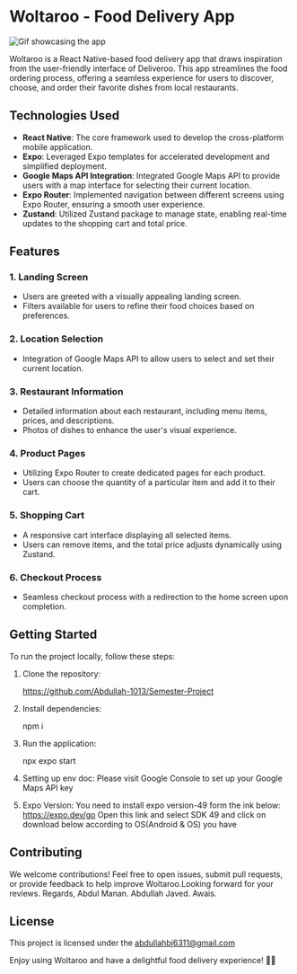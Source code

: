 # Woltaroo - Food Delivery App
![Gif showcasing the app](./video/capture.gif)

Woltaroo is a React Native-based food delivery app that draws inspiration from the user-friendly interface of Deliveroo. This app streamlines the food ordering process, offering a seamless experience for users to discover, choose, and order their favorite dishes from local restaurants.

## Technologies Used

-   **React Native**: The core framework used to develop the cross-platform mobile application.
-   **Expo**: Leveraged Expo templates for accelerated development and simplified deployment.
-   **Google Maps API Integration**: Integrated Google Maps API to provide users with a map interface for selecting their current location.
-   **Expo Router**: Implemented navigation between different screens using Expo Router, ensuring a smooth user experience.
-   **Zustand**: Utilized Zustand package to manage state, enabling real-time updates to the shopping cart and total price.

## Features

### 1. Landing Screen

-   Users are greeted with a visually appealing landing screen.
-   Filters available for users to refine their food choices based on preferences.

### 2. Location Selection

-   Integration of Google Maps API to allow users to select and set their current location.

### 3. Restaurant Information

-   Detailed information about each restaurant, including menu items, prices, and descriptions.
-   Photos of dishes to enhance the user's visual experience.

### 4. Product Pages

-   Utilizing Expo Router to create dedicated pages for each product.
-   Users can choose the quantity of a particular item and add it to their cart.

### 5. Shopping Cart

-   A responsive cart interface displaying all selected items.
-   Users can remove items, and the total price adjusts dynamically using Zustand.

### 6. Checkout Process

-   Seamless checkout process with a redirection to the home screen upon completion.

## Getting Started

To run the project locally, follow these steps:

1.  Clone the repository:
    
    https://github.com/Abdullah-1013/Semester-Project 
    
2.  Install dependencies:
    
    npm i
    
3.  Run the application:
    
    npx expo start
    
4. Setting up env doc:
	Please visit Google Console to set up your Google Maps API key
5. Expo Version:
   You need to install expo version-49 form the ink below:
   https://expo.dev/go
   Open this link and select SDK 49 and click on download below according to OS(Android & OS) you have    

## Contributing

We welcome contributions! Feel free to open issues, submit pull requests, or provide feedback to help improve Woltaroo.Looking forward for your reviews.
Regards,
Abdul Manan.
Abdullah Javed.
Awais.

## License

This project is licensed under the abdullahbj6311@gmail.com

Enjoy using Woltaroo and have a delightful food delivery experience! 🍔🚀

